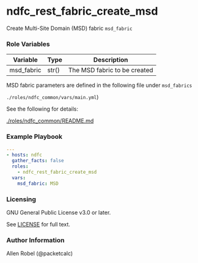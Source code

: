 # ndfc_rest_fabric_create_msd

Create Multi-Site Domain (MSD) fabric ``msd_fabric``

### Role Variables

Variable        | Type  | Description
----------------|-------|----------------------------------------
msd_fabric      | str() | The MSD fabric to be created

MSD fabric parameters are defined in the following file under ``msd_fabrics``

``./roles/ndfc_common/vars/main.yml``)

See the following for details:

[./roles/ndfc_common/README.md](https://github.com/allenrobel/ndfc-roles/tree/master/roles/ndfc_common/README.md)


### Example Playbook

```yaml
---
- hosts: ndfc
  gather_facts: false
  roles:
    - ndfc_rest_fabric_create_msd
  vars:
    msd_fabric: MSD
```

### Licensing

GNU General Public License v3.0 or later.

See [LICENSE](https://www.gnu.org/licenses/gpl-3.0.txt) for full text.

### Author Information

Allen Robel (@packetcalc)
